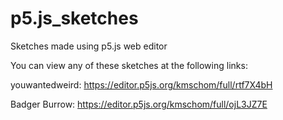 # p5.js_sketches
Sketches made using p5.js web editor

You can view any of these sketches at the following links:

youwantedweird: https://editor.p5js.org/kmschom/full/rtf7X4bH

Badger Burrow: https://editor.p5js.org/kmschom/full/ojL3JZ7E
